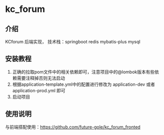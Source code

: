 # kc_forum
## 介绍
KCforum 后端实现， 技术栈：springboot redis mybatis-plus mysql

## 安装教程
1. 正确的拉取pom文件中的相关依赖即可，注意项目中的@lombok版本有些依赖需要注释掉否则无法启动
2. 根据application-template.yml中的配置进行修改为 application-dev 或者application-prod.yml 即可
3. 启动项目
## 使用说明
与前端搭配使用：https://github.com/future-gole/kc_forum_fronted
